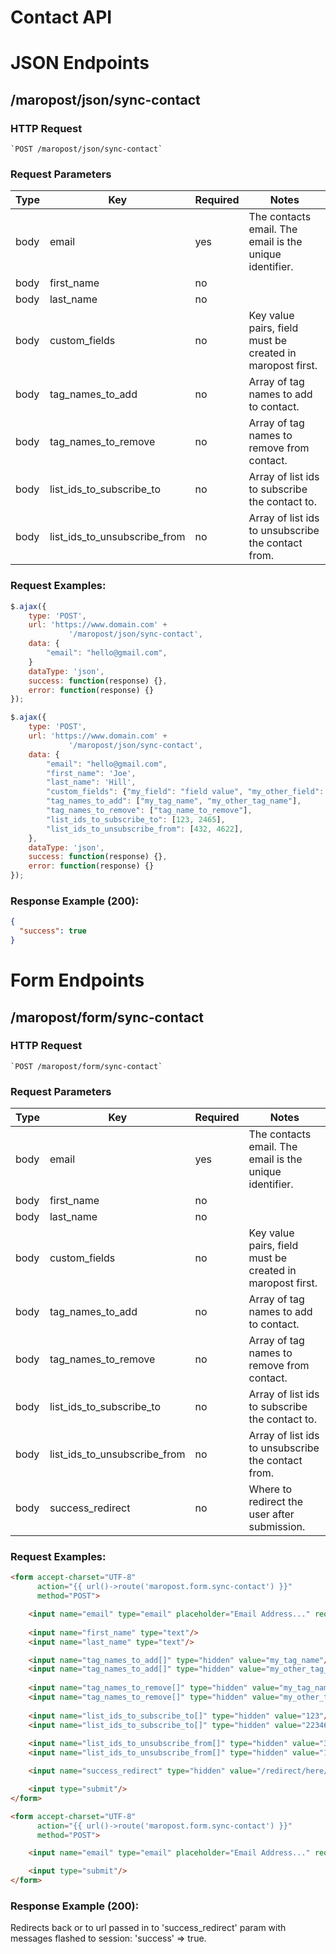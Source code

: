 # Contact API

# JSON Endpoints

## /maropost/json/sync-contact

### HTTP Request
    `POST /maropost/json/sync-contact`

### Request Parameters


|Type|Key|Required|Notes|
|----|---|--------|-----|
|body|email|yes|The contacts email. The email is the unique identifier.|
|body|first_name|no||
|body|last_name|no||
|body|custom_fields|no|Key value pairs, field must be created in maropost first.|
|body|tag_names_to_add|no|Array of tag names to add to contact.|
|body|tag_names_to_remove|no|Array of tag names to remove from contact.|
|body|list_ids_to_subscribe_to|no|Array of list ids to subscribe the contact to.|
|body|list_ids_to_unsubscribe_from|no|Array of list ids to unsubscribe the contact from.|


### Request Examples:

```js
$.ajax({
    type: 'POST',
    url: 'https://www.domain.com' +
             '/maropost/json/sync-contact',    
    data: {
        "email": "hello@gmail.com",
    }
    dataType: 'json',
    success: function(response) {},
    error: function(response) {}
});
```

```js
$.ajax({
    type: 'POST',
    url: 'https://www.domain.com' +
             '/maropost/json/sync-contact',    
    data: {
        "email": "hello@gmail.com",
        "first_name": 'Joe',
        "last_name": 'Hill',
        "custom_fields": {"my_field": "field value", "my_other_field": 12345},
        "tag_names_to_add": ["my_tag_name", "my_other_tag_name"],
        "tag_names_to_remove": ["tag_name_to_remove"],
        "list_ids_to_subscribe_to": [123, 2465],
        "list_ids_to_unsubscribe_from": [432, 4622],
    },
    dataType: 'json',
    success: function(response) {},
    error: function(response) {}
});
```

### Response Example (200):

```json
{
  "success": true
}
```

# Form Endpoints

## /maropost/form/sync-contact

### HTTP Request
    `POST /maropost/form/sync-contact`

### Request Parameters


|Type|Key|Required|Notes|
|----|---|--------|-----|
|body|email|yes|The contacts email. The email is the unique identifier.|
|body|first_name|no||
|body|last_name|no||
|body|custom_fields|no|Key value pairs, field must be created in maropost first.|
|body|tag_names_to_add|no|Array of tag names to add to contact.|
|body|tag_names_to_remove|no|Array of tag names to remove from contact.|
|body|list_ids_to_subscribe_to|no|Array of list ids to subscribe the contact to.|
|body|list_ids_to_unsubscribe_from|no|Array of list ids to unsubscribe the contact from.|
|body|success_redirect|no|Where to redirect the user after submission.|


### Request Examples:

```html
<form accept-charset="UTF-8"
      action="{{ url()->route('maropost.form.sync-contact') }}" 
      method="POST">

    <input name="email" type="email" placeholder="Email Address..." required/>
    
    <input name="first_name" type="text"/>
    <input name="last_name" type="text"/>

    <input name="tag_names_to_add[]" type="hidden" value="my_tag_name"/>
    <input name="tag_names_to_add[]" type="hidden" value="my_other_tag_name"/>
    
    <input name="tag_names_to_remove[]" type="hidden" value="my_tag_name_to_remove"/>
    <input name="tag_names_to_remove[]" type="hidden" value="my_other_tag_name_to_remove"/>
    
    <input name="list_ids_to_subscribe_to[]" type="hidden" value="123"/>
    <input name="list_ids_to_subscribe_to[]" type="hidden" value="2234613"/>
    
    <input name="list_ids_to_unsubscribe_from[]" type="hidden" value="312"/>
    <input name="list_ids_to_unsubscribe_from[]" type="hidden" value="163"/>

    <input name="success_redirect" type="hidden" value="/redirect/here/after/success"/>

    <input type="submit"/>
</form>
```

```html
<form accept-charset="UTF-8"
      action="{{ url()->route('maropost.form.sync-contact') }}" 
      method="POST">

    <input name="email" type="email" placeholder="Email Address..." required/>

    <input type="submit"/>
</form>
```

### Response Example (200):

Redirects back or to url passed in to 'success_redirect' param with messages flashed to session: 'success' => true.